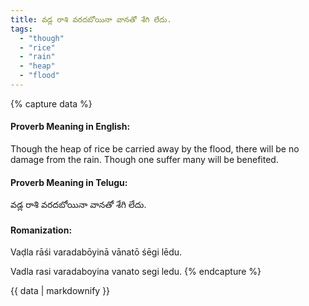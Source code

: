 ```yaml
---
title: వడ్ల రాశి వరదబోయినా వానతో శేగి లేదు.
tags:
  - "though"
  - "rice"
  - "rain"
  - "heap"
  - "flood"
---
```


{% capture data %}
#### Proverb Meaning in English:
Though the heap of rice be carried away by the flood, there will be no damage from the rain.
Though one suffer many will be benefited.

#### Proverb Meaning in Telugu:
వడ్ల రాశి వరదబోయినా వానతో శేగి లేదు.

#### Romanization:
Vaḍla rāśi varadabōyinā vānatō śēgi lēdu.

Vadla rasi varadaboyina vanato segi ledu.
{% endcapture %}

{{ data | markdownify }}

